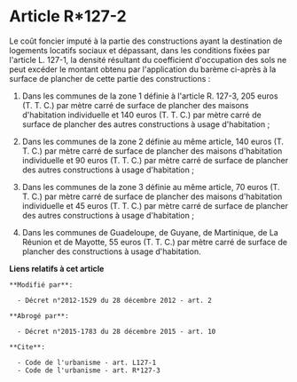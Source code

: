 # Article R*127-2

Le coût foncier imputé à la partie des constructions ayant la destination de logements locatifs sociaux et dépassant, dans
les conditions fixées par l'article L. 127-1, la densité résultant du coefficient d'occupation des sols ne peut excéder le
montant obtenu par l'application du barème ci-après à la surface de plancher de cette partie des constructions : 

1. Dans les communes de la zone 1 définie à l'article R. 127-3, 205 euros (T. T. C.) par mètre carré de surface de plancher
des maisons d'habitation individuelle et 140 euros (T. T. C.) par mètre carré de surface de plancher des autres constructions
à usage d'habitation ; 

2. Dans les communes de la zone 2 définie au même article, 140 euros (T. T. C.) par mètre carré de surface de plancher des
maisons d'habitation individuelle et 90 euros (T. T. C.) par mètre carré de surface de plancher des autres constructions à
usage d'habitation ; 

3. Dans les communes de la zone 3 définie au même article, 70 euros (T. T. C.) par mètre carré de surface de plancher des
maisons d'habitation individuelle et 45 euros (T. T. C.) par mètre carré de surface de plancher des autres constructions à
usage d'habitation ; 

4. Dans les communes de Guadeloupe, de Guyane, de Martinique, de La Réunion et de Mayotte, 55 euros (T. T. C.) par mètre
carré de surface de plancher des constructions à usage d'habitation.

**Liens relatifs à cet article**

	**Modifié par**:

	  - Décret n°2012-1529 du 28 décembre 2012 - art. 2

	**Abrogé par**:

	  - Décret n°2015-1783 du 28 décembre 2015 - art. 10

	**Cite**:

	  - Code de l'urbanisme - art. L127-1
	  - Code de l'urbanisme - art. R*127-3
